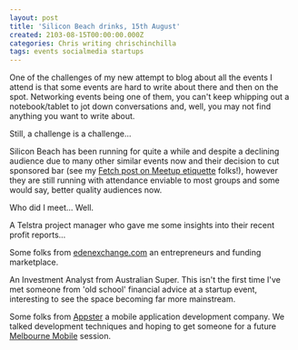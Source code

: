 ```yaml
---
layout: post
title: 'Silicon Beach drinks, 15th August'
created: 2103-08-15T00:00:00.000Z
categories: Chris writing chrischinchilla
tags: events socialmedia startups
---
```


One of the challenges of my new attempt to blog about all the events I attend is that some events are hard to write about there and then on the spot. Networking events being one of them, you can't keep whipping out a notebook/tablet to jot down conversations and, well, you may not find anything you want to write about.

Still, a challenge is a challenge…

Silicon Beach has been running for quite a while and despite a declining audience due to many other similar events now and their decision to cut sponsored bar (see my <a href="http://blog.thefetch.com/2013/08/03/the-golden-rules-of-meetup-etiquette/" target="_blank">Fetch post on Meetup etiquette</a> folks!), however they are still running with attendance enviable to most groups and some would say, better quality audiences now.

Who did I meet… Well.

A Telstra project manager who gave me some insights into their recent profit reports…

Some folks from <a href="http://www.edenexchange.com/" target="_blank">edenexchange.com</a> an entrepreneurs and funding marketplace.

An Investment Analyst from Australian Super. This isn't the first time I've met someone from 'old school' financial advice at a startup event, interesting to see the space becoming far more mainstream.

Some folks from <a href="http://www.appster.com.au/" target="_blank">Appster</a> a mobile application development company. We talked development techniques and hoping to get someone for a future <a href="http://www.meetup.com/Melbournemobile" target="_blank">Melbourne Mobile</a> session.
